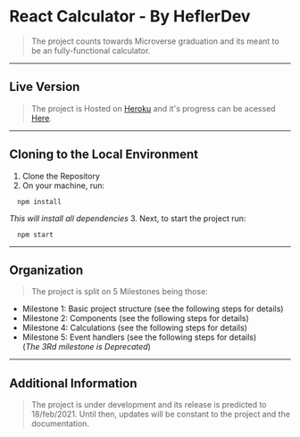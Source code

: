 # React Calculator - By HeflerDev
> The project counts towards Microverse graduation and its meant to be an fully-functional calculator.
---
## Live Version
> The project is Hosted on [Heroku](https://devcenter.heroku.com/) and it's progress can be acessed [Here](https://cryptic-inlet-73706.herokuapp.com/).
---
## Cloning to the Local Environment

1. Clone the Repository
2. On your machine, run:
  ```
    npm install
  ```
  *This will install all dependencies*
3. Next, to start the project run:
  ```
    npm start
  ```
  ---
## Organization

> The project is split on 5 Milestones being those:
* Milestone 1: Basic project structure (see the following steps for details)
* Milestone 2: Components (see the following steps for details)
* Milestone 4: Calculations (see the following steps for details)
* Milestone 5: Event handlers (see the following steps for details) <br>
(*The 3Rd milestone is Deprecated*)
---
## Additional Information

> The project is under development and its release is predicted to 18/feb/2021. Until then, updates will be constant to the project and the documentation.



